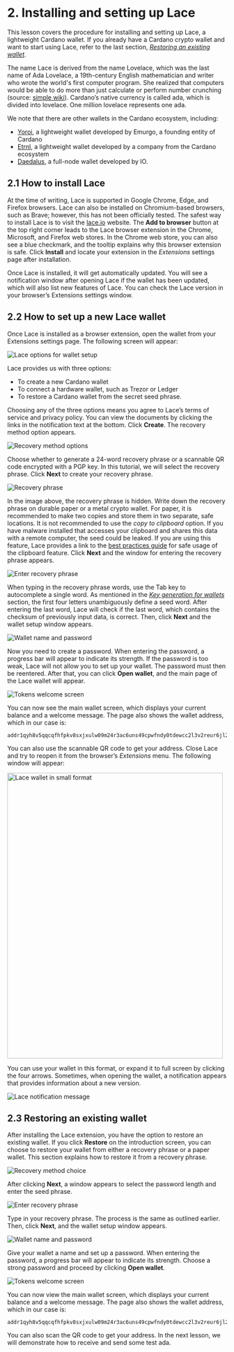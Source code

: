 # 2. Installing and setting up Lace 

This lesson covers the procedure for installing and setting up Lace, a lightweight Cardano wallet. If you already have a Cardano crypto wallet and want to start using Lace, refer to the last section, [*Restoring an existing wallet*](https://github.com/iohkedu/cardano-education-program/blob/lace-course/lace-course/02-lesson/02-Installing-and-setting-up-Lace.md#23-restoring-an-existing-wallet). 

The name Lace is derived from the name Lovelace, which was the last name of Ada Lovelace, a 19th-century English mathematician and writer who wrote the world's first computer program. She realized that computers would be able to do more than just calculate or perform number crunching (source: [simple wiki](https://simple.wikipedia.org/wiki/Ada_Lovelace)). Cardano’s native currency is called ada, which is divided into lovelace. One million lovelace represents one ada. 

We note that there are other wallets in the Cardano ecosystem, including: 

* [Yoroi](https://yoroi-wallet.com/), a lightweight wallet developed by Emurgo, a founding entity of Cardano   
* [Etrnl](https://eternl.io/), a lightweight wallet developed by a company from the Cardano ecosystem   
* [Daedalus](https://daedaluswallet.io/), a full-node wallet developed by IO. 

## 2.1 How to install Lace

At the time of writing, Lace is supported in Google Chrome, Edge, and Firefox browsers. Lace can also be installed on Chromium-based browsers, such as Brave; however, this has not been officially tested. The safest way to install Lace is to visit the [lace.io](http://lace.io) website. The **Add to browser** button at the top right corner leads to the Lace browser extension in the Chrome, Microsoft, and Firefox web stores. In the Chrome web store, you can also see a blue checkmark, and the tooltip explains why this browser extension is safe. Click **Install** and locate your extension in the *Extensions* settings page after installation. 

Once Lace is installed, it will get automatically updated. You will see a notification window after opening Lace if the wallet has been updated, which will also list new features of Lace. You can check the Lace version in your browser’s Extensions settings window.  

## 2.2 How to set up a new Lace wallet 

Once Lace is installed as a browser extension, open the wallet from your Extensions settings page. The following screen will appear:  

![Lace options for wallet setup](https://github.com/iohkedu/cardano-education-program/blob/lace-course/images/2/02-02-01.png)

Lace provides us with three options:  

* To create a new Cardano wallet  
* To connect a hardware wallet, such as Trezor or Ledger  
* To restore a Cardano wallet from the secret seed phrase. 

Choosing any of the three options means you agree to Lace’s terms of service and privacy policy. You can view the documents by clicking the links in the notification text at the bottom. Click **Create**. The recovery method option appears. 

![Recovery method options](https://github.com/iohkedu/cardano-education-program/blob/lace-course/images/2/02-02-02.png)

Choose whether to generate a 24-word recovery phrase or a scannable QR code encrypted with a PGP key. In this tutorial, we will select the recovery phrase. Click **Next** to create your recovery phrase. 

![Recovery phrase](https://github.com/iohkedu/cardano-education-program/blob/lace-course/images/2/02-02-03.png)

In the image above, the recovery phrase is hidden. Write down the recovery phrase on durable paper or a metal crypto wallet. For paper, it is recommended to make two copies and store them in two separate, safe locations. It is not recommended to use the *copy to clipboard* option. If you have malware installed that accesses your clipboard and shares this data with a remote computer, the seed could be leaked. If you are using this feature, Lace provides a link to the [best practices guide](https://www.lace.io/faq?question=best-practices-for-using-the-copy-to-clipboard-paste-from-clipboard-recovery-phrase-features) for safe usage of the clipboard feature. Click **Next** and the window for entering the recovery phrase appears. 

![Enter recovery phrase](https://github.com/iohkedu/cardano-education-program/blob/lace-course/images/2/02-02-04.png)

When typing in the recovery phrase words, use the Tab key to autocomplete a single word. As mentioned in the [*Key generation for wallets*](https://github.com/iohkedu/cardano-education-program/blob/lace-course/lace-course/01-lessons/01-Introduction-to-blockchain-and-wallets.md#15-key-generation-for-wallets) section, the first four letters unambiguously define a seed word. After entering the last word, Lace will check if the last word, which contains the checksum of previously input data, is correct. Then, click **Next** and the wallet setup window appears.    

![Wallet name and password](https://github.com/iohkedu/cardano-education-program/blob/lace-course/images/2/02-02-05.png)

Now you need to create a password. When entering the password, a progress bar will appear to indicate its strength. If the password is too weak, Lace will not allow you to set up your wallet. The password must then be reentered. After that, you can click **Open wallet**, and the main page of the Lace wallet will appear. 

![Tokens welcome screen](https://github.com/iohkedu/cardano-education-program/blob/lace-course/images/2/02-02-06.png)

You can now see the main wallet screen, which displays your current balance and a welcome message. The page also shows the wallet address, which in our case is: 

```shell
addr1qyh8v5qqcqfhfpkv8sxjxulw09m24r3ac6uns49cpwfndy0tdewcc2l3v2reur6jl2amk2jnfr6klgjjlyx29qpd0e0qtv4mld
```

You can also use the scannable QR code to get your address. Close Lace and try to reopen it from the browser’s *Extensions* menu. The following window will appear: 

<img src="https://github.com/iohkedu/cardano-education-program/blob/lace-course/images/2/02-02-07.png" alt="Lace wallet in small format" width="495" height="656">

You can use your wallet in this format, or expand it to full screen by clicking the four arrows. Sometimes, when opening the wallet, a notification appears that provides information about a new version. 

![Lace notification message](https://github.com/iohkedu/cardano-education-program/blob/lace-course/images/2/02-02-08.png)

## 2.3 Restoring an existing wallet

After installing the Lace extension, you have the option to restore an existing wallet. If you click **Restore** on the introduction screen, you can choose to restore your wallet from either a recovery phrase or a paper wallet. This section explains how to restore it from a recovery phrase. 

![Recovery method choice](https://github.com/iohkedu/cardano-education-program/blob/lace-course/images/2/02-03-01.png)

After clicking **Next**, a window appears to select the password length and enter the seed phrase. 

![Enter recovery phrase](https://github.com/iohkedu/cardano-education-program/blob/lace-course/images/2/02-03-02.png)

Type in your recovery phrase. The process is the same as outlined earlier. Then, click **Next**, and the wallet setup window appears.  

![Wallet name and password](https://github.com/iohkedu/cardano-education-program/blob/lace-course/images/2/02-03-03.png)

Give your wallet a name and set up a password. When entering the password, a progress bar will appear to indicate its strength. Choose a strong password and proceed by clicking **Open wallet**. 

![Tokens welcome screen](https://github.com/iohkedu/cardano-education-program/blob/lace-course/images/2/02-03-04.png)

You can now view the main wallet screen, which displays your current balance and a welcome message. The page also shows the wallet address, which in our case is: 

```shell
addr1qyh8v5qqcqfhfpkv8sxjxulw09m24r3ac6uns49cpwfndy0tdewcc2l3v2reur6jl2amk2jnfr6klgjjlyx29qpd0e0qtv4mld
```

You can also scan the QR code to get your address. In the next lesson, we will demonstrate how to receive and send some test ada. 
